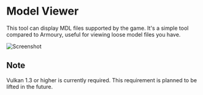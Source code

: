 # Model Viewer

This tool can display MDL files supported by the game. It's a simple tool compared to Armoury, useful for viewing loose model files you have.

![Screenshot](https://xiv.zone/model-viewer.png)

## Note

Vulkan 1.3 or higher is currently required. This requirement is planned to be lifted in the future.


